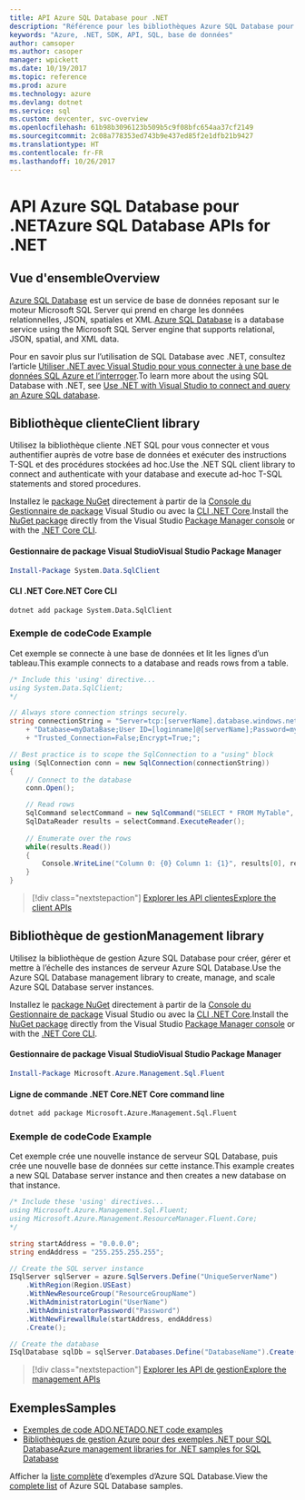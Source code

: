 ```yaml
---
title: API Azure SQL Database pour .NET
description: "Référence pour les bibliothèques Azure SQL Database pour .NET"
keywords: "Azure, .NET, SDK, API, SQL, base de données"
author: camsoper
ms.author: casoper
manager: wpickett
ms.date: 10/19/2017
ms.topic: reference
ms.prod: azure
ms.technology: azure
ms.devlang: dotnet
ms.service: sql
ms.custom: devcenter, svc-overview
ms.openlocfilehash: 61b98b3096123b509b5c9f08bfc654aa37cf2149
ms.sourcegitcommit: 2c08a778353ed743b9e437ed85f2e1dfb21b9427
ms.translationtype: HT
ms.contentlocale: fr-FR
ms.lasthandoff: 10/26/2017
---
```

# <a name="azure-sql-database-apis-for-net"></a><span data-ttu-id="e2113-104">API Azure SQL Database pour .NET</span><span class="sxs-lookup"><span data-stu-id="e2113-104">Azure SQL Database APIs for .NET</span></span>

## <a name="overview"></a><span data-ttu-id="e2113-105">Vue d'ensemble</span><span class="sxs-lookup"><span data-stu-id="e2113-105">Overview</span></span>

<span data-ttu-id="e2113-106">[Azure SQL Database](https://docs.microsoft.com/azure/sql-database/sql-database-technical-overview) est un service de base de données reposant sur le moteur Microsoft SQL Server qui prend en charge les données relationnelles, JSON, spatiales et XML.</span><span class="sxs-lookup"><span data-stu-id="e2113-106">[Azure SQL Database](https://docs.microsoft.com/azure/sql-database/sql-database-technical-overview) is a database service using the Microsoft SQL Server engine that supports relational, JSON, spatial, and XML data.</span></span> 

<span data-ttu-id="e2113-107">Pour en savoir plus sur l’utilisation de SQL Database avec .NET, consultez l’article [Utiliser .NET avec Visual Studio pour vous connecter à une base de données SQL Azure et l’interroger](https://docs.microsoft.com/azure/sql-database/sql-database-connect-query-dotnet-visual-studio).</span><span class="sxs-lookup"><span data-stu-id="e2113-107">To learn more about the using SQL Database with .NET, see [Use .NET with Visual Studio to connect and query an Azure SQL database](https://docs.microsoft.com/azure/sql-database/sql-database-connect-query-dotnet-visual-studio).</span></span>

## <a name="client-library"></a><span data-ttu-id="e2113-108">Bibliothèque cliente</span><span class="sxs-lookup"><span data-stu-id="e2113-108">Client library</span></span>

<span data-ttu-id="e2113-109">Utilisez la bibliothèque cliente .NET SQL pour vous connecter et vous authentifier auprès de votre base de données et exécuter des instructions T-SQL et des procédures stockées ad hoc.</span><span class="sxs-lookup"><span data-stu-id="e2113-109">Use the .NET SQL client library to connect and authenticate with your database and execute ad-hoc T-SQL statements and stored procedures.</span></span>

<span data-ttu-id="e2113-110">Installez le [package NuGet]( https://www.nuget.org/packages/System.Data.SqlClient) directement à partir de la [Console du Gestionnaire de package](https://docs.microsoft.com/nuget/tools/package-manager-console) Visual Studio ou avec la [CLI .NET Core](https://docs.microsoft.com/dotnet/core/tools/dotnet-add-package).</span><span class="sxs-lookup"><span data-stu-id="e2113-110">Install the [NuGet package]( https://www.nuget.org/packages/System.Data.SqlClient) directly from the Visual Studio [Package Manager console](https://docs.microsoft.com/nuget/tools/package-manager-console) or with the [.NET Core CLI](https://docs.microsoft.com/dotnet/core/tools/dotnet-add-package).</span></span>

#### <a name="visual-studio-package-manager"></a><span data-ttu-id="e2113-111">Gestionnaire de package Visual Studio</span><span class="sxs-lookup"><span data-stu-id="e2113-111">Visual Studio Package Manager</span></span>

```powershell
Install-Package System.Data.SqlClient
```

#### <a name="net-core-cli"></a><span data-ttu-id="e2113-112">CLI .NET Core</span><span class="sxs-lookup"><span data-stu-id="e2113-112">.NET Core CLI</span></span>

```bash
dotnet add package System.Data.SqlClient
```

### <a name="code-example"></a><span data-ttu-id="e2113-113">Exemple de code</span><span class="sxs-lookup"><span data-stu-id="e2113-113">Code Example</span></span>

<span data-ttu-id="e2113-114">Cet exemple se connecte à une base de données et lit les lignes d’un tableau.</span><span class="sxs-lookup"><span data-stu-id="e2113-114">This example connects to a database and reads rows from a table.</span></span>

```csharp
/* Include this 'using' directive...
using System.Data.SqlClient;
*/

// Always store connection strings securely. 
string connectionString = "Server=tcp:[serverName].database.windows.net;" 
    + "Database=myDataBase;User ID=[loginname]@[serverName];Password=myPassword;"
    + "Trusted_Connection=False;Encrypt=True;";

// Best practice is to scope the SqlConnection to a "using" block
using (SqlConnection conn = new SqlConnection(connectionString))
{
    // Connect to the database
    conn.Open();

    // Read rows
    SqlCommand selectCommand = new SqlCommand("SELECT * FROM MyTable", conn);
    SqlDataReader results = selectCommand.ExecuteReader();
    
    // Enumerate over the rows
    while(results.Read())
    {
        Console.WriteLine("Column 0: {0} Column 1: {1}", results[0], results[1]);
    }
}
```

> [!div class="nextstepaction"]
> [<span data-ttu-id="e2113-115">Explorer les API clientes</span><span class="sxs-lookup"><span data-stu-id="e2113-115">Explore the client APIs</span></span>](/dotnet/api/overview/azure/sql/client)

## <a name="management-library"></a><span data-ttu-id="e2113-116">Bibliothèque de gestion</span><span class="sxs-lookup"><span data-stu-id="e2113-116">Management library</span></span>

<span data-ttu-id="e2113-117">Utilisez la bibliothèque de gestion Azure SQL Database pour créer, gérer et mettre à l’échelle des instances de serveur Azure SQL Database.</span><span class="sxs-lookup"><span data-stu-id="e2113-117">Use the Azure SQL Database management library to create, manage, and scale Azure SQL Database server instances.</span></span>

<span data-ttu-id="e2113-118">Installez le [package NuGet](https://www.nuget.org/packages/Microsoft.Azure.Management.Sql.Fluent/) directement à partir de la [Console du Gestionnaire de package](https://docs.microsoft.com/nuget/tools/package-manager-console) Visual Studio ou avec la [CLI .NET Core](https://docs.microsoft.com/dotnet/core/tools/dotnet-add-package).</span><span class="sxs-lookup"><span data-stu-id="e2113-118">Install the [NuGet package](https://www.nuget.org/packages/Microsoft.Azure.Management.Sql.Fluent/) directly from the Visual Studio [Package Manager console](https://docs.microsoft.com/nuget/tools/package-manager-console) or with the [.NET Core CLI](https://docs.microsoft.com/dotnet/core/tools/dotnet-add-package).</span></span>

#### <a name="visual-studio-package-manager"></a><span data-ttu-id="e2113-119">Gestionnaire de package Visual Studio</span><span class="sxs-lookup"><span data-stu-id="e2113-119">Visual Studio Package Manager</span></span>

```powershell
Install-Package Microsoft.Azure.Management.Sql.Fluent
``` 

#### <a name="net-core-command-line"></a><span data-ttu-id="e2113-120">Ligne de commande .NET Core</span><span class="sxs-lookup"><span data-stu-id="e2113-120">.NET Core command line</span></span>

```bash
dotnet add package Microsoft.Azure.Management.Sql.Fluent
```

### <a name="code-example"></a><span data-ttu-id="e2113-121">Exemple de code</span><span class="sxs-lookup"><span data-stu-id="e2113-121">Code Example</span></span>

<span data-ttu-id="e2113-122">Cet exemple crée une nouvelle instance de serveur SQL Database, puis crée une nouvelle base de données sur cette instance.</span><span class="sxs-lookup"><span data-stu-id="e2113-122">This example creates a new SQL Database server instance and then creates a new database on that instance.</span></span>

```csharp
/* Include these 'using' directives...
using Microsoft.Azure.Management.Sql.Fluent;
using Microsoft.Azure.Management.ResourceManager.Fluent.Core;
*/

string startAddress = "0.0.0.0";
string endAddress = "255.255.255.255";

// Create the SQL server instance
ISqlServer sqlServer = azure.SqlServers.Define("UniqueServerName")
    .WithRegion(Region.USEast)
    .WithNewResourceGroup("ResourceGroupName")
    .WithAdministratorLogin("UserName")
    .WithAdministratorPassword("Password")
    .WithNewFirewallRule(startAddress, endAddress)
    .Create();

// Create the database
ISqlDatabase sqlDb = sqlServer.Databases.Define("DatabaseName").Create();
```

> [!div class="nextstepaction"]
> [<span data-ttu-id="e2113-123">Explorer les API de gestion</span><span class="sxs-lookup"><span data-stu-id="e2113-123">Explore the management APIs</span></span>](/dotnet/api/overview/azure/sql/management)

## <a name="samples"></a><span data-ttu-id="e2113-124">Exemples</span><span class="sxs-lookup"><span data-stu-id="e2113-124">Samples</span></span>

- [<span data-ttu-id="e2113-125">Exemples de code ADO.NET</span><span class="sxs-lookup"><span data-stu-id="e2113-125">ADO.NET code examples</span></span>](/dotnet/framework/data/adonet/ado-net-code-examples)
- [<span data-ttu-id="e2113-126">Bibliothèques de gestion Azure pour des exemples .NET pour SQL Database</span><span class="sxs-lookup"><span data-stu-id="e2113-126">Azure management libraries for .NET samples for SQL Database</span></span>](/dotnet/azure/dotnet-sdk-azure-sql-database-samples)

<span data-ttu-id="e2113-127">Afficher la [liste complète](https://azure.microsoft.com/en-us/resources/samples/?platform=dotnet&term=sql+database) d’exemples d’Azure SQL Database.</span><span class="sxs-lookup"><span data-stu-id="e2113-127">View the [complete list](https://azure.microsoft.com/en-us/resources/samples/?platform=dotnet&term=sql+database) of Azure SQL Database samples.</span></span>

